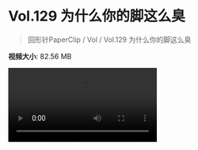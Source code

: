 # Vol.129 为什么你的脚这么臭

> 回形针PaperClip / Vol / Vol.129 为什么你的脚这么臭

**视频大小**: 82.56 MB

<div class="video"><video src="https://file.hsyhx.top/archive/PaperClip/Vol/129.mp4" controls preload>🤔 您的浏览器不支持 video 标签</video></div>